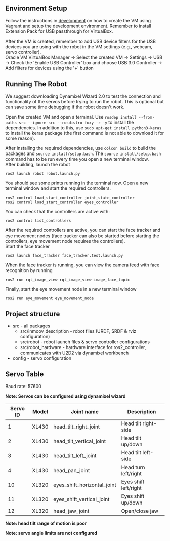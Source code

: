 
## Environment Setup

Follow the instructions in [development](./docs/DEVELOPMENT.md) on how to create the VM using Vagrant and setup the
development environment. Remember to install Extension Pack for USB passthrough for VirtualBox.

After the VM is created, remember to add USB device filters for the USB devices you are using with the robot in the VM
settings (e.g., webcam, servo controller).<br>
Oracle VM VirtualBox Manager -> Select the created VM -> Settings -> USB -> Check the 'Enable USB Controller' box and
choose USB 3.0 Controller -> Add filters for devices using the '+' button

## Running The Robot

We suggest downloading Dynamixel Wizard 2.0 to test the connection and functionality of the servos before trying to run
the robot. This is optional but can save some time debugging if the robot doesn't work.

Open the created VM and open a terminal. Use `rosdep install --from-paths src --ignore-src --rosdistro foxy -r -y`
to install the dependencies. In addition to this, use `sudo apt-get install python3-keras` to install the keras package
(the first command is not able to download it for some reason).

After installing the required dependencies, use `colcon build` to build the packages and `source install/setup.bash`.
The `source install/setup.bash` command has to be run every time you open a new terminal window.<br>
After building, launch the robot
```console
ros2 launch robot robot.launch.py
```
You should see some prints running in the terminal now. Open a new terminal window and start the required controllers.
```console
ros2 control load_start_controller joint_state_controller
ros2 control load_start_controller eyes_controller
```
You can check that the controllers are active with:
```console
ros2 control list_controllers
```
After the required controllers are active, you can start the face tracker and eye movement nodes (face tracker can also
be started before starting the controllers, eye movement node requires the controllers).<br>
Start the face tracker
```console
ros2 launch face_tracker face_tracker.test.launch.py
```
When the face tracker is running, you can view the camera feed with face recognition by running
```console
ros2 run rqt_image_view rqt_image_view image_face_topic
```
Finally, start the eye movement node in a new terminal window
```console
ros2 run eye_movement eye_movement_node
```
## Project structure

* src - all packages
  * src/inmoov_description - robot files (URDF, SRDF & rviz configuration)
  * src/robot - robot launch files & servo controller configurations
  * src/robot_hardware - hardware interface for ros2_controller, communicates with U2D2 via dynamixel workbench
* config - servo configuration

## Servo Table

Baud rate: 57600

**Note: Servos can be configured using dynamixel wizard**

| Servo ID | Model | Joint name                  | Description           |
| -------- | ----- | --------------------------- | --------------------- |
| 1        | XL430 | head_tilt_right_joint       | Head tilt right-side  |
| 2        | XL430 | head_tilt_vertical_joint    | Head tilt up/down     |
| 3        | XL430 | head_tilt_left_joint        | Head tilt left-side   |
| 4        | XL430 | head_pan_joint              | Head turn left/right  |
| 10       | XL320 | eyes_shift_horizontal_joint | Eyes shift left/right |
| 11       | XL320 | eyes_shift_vertical_joint   | Eyes shift up/down    |
| 12       | XL320 | head_jaw_joint              | Open/close jaw        |

**Note: head tilt range of motion is poor**

**Note: servo angle limits are not configured**
